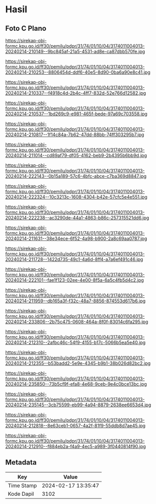 # Hasil

## Foto C Plano

https://sirekap-obj-formc.kpu.go.id/ff30/pemilu/pdpr/31/74/01/10/04/3174011004013-20240214-210149--9bc845af-21a5-4531-ad8e-ca87dbb570fe.jpg

https://sirekap-obj-formc.kpu.go.id/ff30/pemilu/pdpr/31/74/01/10/04/3174011004013-20240214-210253--8806454d-ddf6-40e5-8d90-0ba6a90e8c41.jpg

https://sirekap-obj-formc.kpu.go.id/ff30/pemilu/pdpr/31/74/01/10/04/3174011004013-20240214-210337--f4918c4d-2b4c-4ff7-832d-52e766d12582.jpg

https://sirekap-obj-formc.kpu.go.id/ff30/pemilu/pdpr/31/74/01/10/04/3174011004013-20240214-210537--1bd269c9-e981-465f-bede-97a69c703558.jpg

https://sirekap-obj-formc.kpu.go.id/ff30/pemilu/pdpr/31/74/01/10/04/3174011004013-20240214-210817--1f14c84a-7b62-47dd-88bb-74ff303295b7.jpg

https://sirekap-obj-formc.kpu.go.id/ff30/pemilu/pdpr/31/74/01/10/04/3174011004013-20240214-211014--cd89af79-df05-4162-beb9-2b4395b6bb9d.jpg

https://sirekap-obj-formc.kpu.go.id/ff30/pemilu/pdpr/31/74/01/10/04/3174011004013-20240214-222143--0b15a189-57c6-4bfc-abce-c7ba369d8847.jpg

https://sirekap-obj-formc.kpu.go.id/ff30/pemilu/pdpr/31/74/01/10/04/3174011004013-20240214-222324--10c3213c-1608-4304-b42e-57cfc5e4e551.jpg

https://sirekap-obj-formc.kpu.go.id/ff30/pemilu/pdpr/31/74/01/10/04/3174011004013-20240214-222238--ac3290de-44a1-4863-b86c-257315521dd6.jpg

https://sirekap-obj-formc.kpu.go.id/ff30/pemilu/pdpr/31/74/01/10/04/3174011004013-20240214-211631--38e34ece-6f52-4a98-b900-2a8c69aa0787.jpg

https://sirekap-obj-formc.kpu.go.id/ff30/pemilu/pdpr/31/74/01/10/04/3174011004013-20240214-211728--1422d735-49c1-4a6d-8ff4-a7a6ef491c46.jpg

https://sirekap-obj-formc.kpu.go.id/ff30/pemilu/pdpr/31/74/01/10/04/3174011004013-20240214-222101--fae1f123-02ee-4e00-8f5a-6a5c4fb5d4c2.jpg

https://sirekap-obj-formc.kpu.go.id/ff30/pemilu/pdpr/31/74/01/10/04/3174011004013-20240214-211959--db165a3f-f32c-48a7-8856-874553d617b6.jpg

https://sirekap-obj-formc.kpu.go.id/ff30/pemilu/pdpr/31/74/01/10/04/3174011004013-20240214-233806--2b75c475-0608-464a-8f0f-83014c6fa295.jpg

https://sirekap-obj-formc.kpu.go.id/ff30/pemilu/pdpr/31/74/01/10/04/3174011004013-20240214-212310--2afbc46c-54f9-4155-b17c-5066b5ea5e40.jpg

https://sirekap-obj-formc.kpu.go.id/ff30/pemilu/pdpr/31/74/01/10/04/3174011004013-20240214-212355--b53badd2-5e9e-4345-b9b1-38b026d82bc2.jpg

https://sirekap-obj-formc.kpu.go.id/ff30/pemilu/pdpr/31/74/01/10/04/3174011004013-20240214-235850--73b5cf9f-efa8-4e68-9ceb-9e4c0bce13bc.jpg

https://sirekap-obj-formc.kpu.go.id/ff30/pemilu/pdpr/31/74/01/10/04/3174011004013-20240214-235145--3cb75599-eb99-4a94-8879-2638ee6653d4.jpg

https://sirekap-obj-formc.kpu.go.id/ff30/pemilu/pdpr/31/74/01/10/04/3174011004013-20240214-212818--8e63ceb1-0657-4a2f-81f9-55ddb8d7ae45.jpg

https://sirekap-obj-formc.kpu.go.id/ff30/pemilu/pdpr/31/74/01/10/04/3174011004013-20240214-212910--f884eb2a-f4a9-4ec5-a989-3f0440814f90.jpg


## Metadata

| Key        | Value               |
| ---------- | ------------------- |
| Time Stamp | 2024-02-17 13:35:47 |
| Kode Dapil | 3102                |



